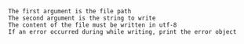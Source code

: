 
    The first argument is the file path
    The second argument is the string to write
    The content of the file must be written in utf-8
    If an error occurred during while writing, print the error object

